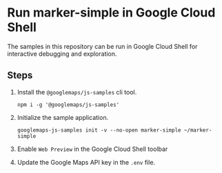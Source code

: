 # Run marker-simple in Google Cloud Shell

The samples in this repository can be run in Google Cloud Shell for interactive debugging and exploration.

## Steps

1. Install the `@googlemaps/js-samples` cli tool.

    ```
    npm i -g '@googlemaps/js-samples'
    ```
1. Initialize the sample application. 
    ```
    googlemaps-js-samples init -v --no-open marker-simple ~/marker-simple
    ```
1. Enable `Web Preview` in the Google Cloud Shell toolbar
1. Update the Google Maps API key in the `.env` file.
